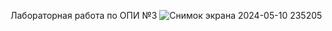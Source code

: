 Лабораторная работа по ОПИ №3
![Снимок экрана 2024-05-10 235205](https://github.com/KirillKrakov/fse-lab-3/assets/111125149/6025b91e-bb8b-4328-b48e-528eacd12cb2)

